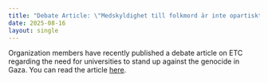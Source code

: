 ```yaml
---
title: "Debate Article: \"Medskyldighet till folkmord är inte opartiskt\""
date: 2025-08-16
layout: single
---
```


Organization members have recently published a debate article on ETC regarding the need for universities to stand up against the genocide in Gaza. You can read the article  [here](https://www.etc.se/debatt/medskyldighet-till-folkmord-a-r-inte-opartiskt).